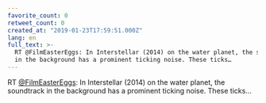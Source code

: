 ```yaml
---
favorite_count: 0
retweet_count: 0
created_at: "2019-01-23T17:59:51.000Z"
lang: en
full_text: >-
  RT @FilmEasterEggs: In Interstellar (2014) on the water planet, the soundtrack
  in the background has a prominent ticking noise. These ticks…
---
```


RT [@FilmEasterEggs](https://twitter.com/FilmEasterEggs): In Interstellar (2014)
on the water planet, the soundtrack in the background has a prominent ticking
noise. These ticks…
